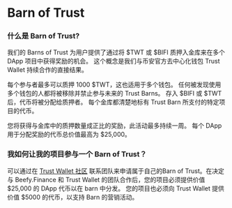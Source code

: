 # Barn of Trust

### **什么是 Barn of Trust?**

我们的 Barns of Trust 为用户提供了通过将 $TWT 或 $BIFI 质押入金库来在多个 DApp 项目中获得奖励的机会。 这个概念是我们与币安官方去中心化钱包 Trust Wallet 持续合作的直接结果。

每个参与者最多可以质押 1000 $TWT，这也适用于多个钱包。 任何被发现使用多个钱包的人都将被移除并禁止参与未来的 Trust Barns。 存入 $BIFI 或 $TWT 后，代币将被分配给质押者。 每个金库都清楚地标有 Trust Barn 所支付的特定项目的代币。

您将获得与金库中的质押数量成正比的奖励，此活动最多持续一周。 每个 DApp 用于分配奖励的代币总价值最高为 $25,000。

### **我如何让我的项目参与一个 Barn of Trust？**

可以通过在 [Trust Wallet 社区](https://community.trustwallet.com/) 联系团队来申请属于自己的Barn of Trust。在决定与 Beefy.Finance 和 Trust Wallet 的团队合作后，您的项目必须提供价值 $25,000 的 DApp 代币以在 barn 中分发。 您的项目也必须向 Trust Wallet 提供价值 $5000 的代币，以支持 Barn 的营销活动。

